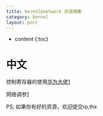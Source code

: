 ```yaml
---
title: kernel&network 资源搜集
category: kernel
layout: post
---
```

* content
{:toc}

# 中文
控制寄存器的使用[华为大佬1](http://ilinuxkernel.com/?p=606)

网络调参[1](https://arthurchiao.github.io/blog/tuning-stack-tx-zh-1/)





PS; 如果你有好的资源，欢迎提交rp,thx
